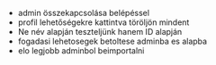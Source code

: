 - admin összekapcsolása belépéssel
- profil lehetőségekre kattintva töröljön mindent
- Ne név alapján teszteljünk hanem ID alapján
- fogadasi lehetosegek betoltese adminba es alapba
- elo legjobb adminbol beimportalni
